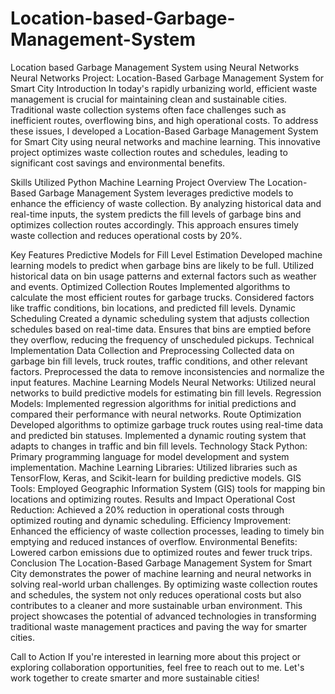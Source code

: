 # Location-based-Garbage-Management-System
Location based Garbage Management System using Neural Networks
Neural Networks Project: Location-Based Garbage Management System for Smart City
Introduction
In today's rapidly urbanizing world, efficient waste management is crucial for maintaining clean and sustainable cities. Traditional waste collection systems often face challenges such as inefficient routes, overflowing bins, and high operational costs. To address these issues, I developed a Location-Based Garbage Management System for Smart City using neural networks and machine learning. This innovative project optimizes waste collection routes and schedules, leading to significant cost savings and environmental benefits.

Skills Utilized
Python
Machine Learning
Project Overview
The Location-Based Garbage Management System leverages predictive models to enhance the efficiency of waste collection. By analyzing historical data and real-time inputs, the system predicts the fill levels of garbage bins and optimizes collection routes accordingly. This approach ensures timely waste collection and reduces operational costs by 20%.

Key Features
Predictive Models for Fill Level Estimation
Developed machine learning models to predict when garbage bins are likely to be full.
Utilized historical data on bin usage patterns and external factors such as weather and events.
Optimized Collection Routes
Implemented algorithms to calculate the most efficient routes for garbage trucks.
Considered factors like traffic conditions, bin locations, and predicted fill levels.
Dynamic Scheduling
Created a dynamic scheduling system that adjusts collection schedules based on real-time data.
Ensures that bins are emptied before they overflow, reducing the frequency of unscheduled pickups.
Technical Implementation
Data Collection and Preprocessing
Collected data on garbage bin fill levels, truck routes, traffic conditions, and other relevant factors.
Preprocessed the data to remove inconsistencies and normalize the input features.
Machine Learning Models
Neural Networks: Utilized neural networks to build predictive models for estimating bin fill levels.
Regression Models: Implemented regression algorithms for initial predictions and compared their performance with neural networks.
Route Optimization
Developed algorithms to optimize garbage truck routes using real-time data and predicted bin statuses.
Implemented a dynamic routing system that adapts to changes in traffic and bin fill levels.
Technology Stack
Python: Primary programming language for model development and system implementation.
Machine Learning Libraries: Utilized libraries such as TensorFlow, Keras, and Scikit-learn for building predictive models.
GIS Tools: Employed Geographic Information System (GIS) tools for mapping bin locations and optimizing routes.
Results and Impact
Operational Cost Reduction: Achieved a 20% reduction in operational costs through optimized routing and dynamic scheduling.
Efficiency Improvement: Enhanced the efficiency of waste collection processes, leading to timely bin emptying and reduced instances of overflow.
Environmental Benefits: Lowered carbon emissions due to optimized routes and fewer truck trips.
Conclusion
The Location-Based Garbage Management System for Smart City demonstrates the power of machine learning and neural networks in solving real-world urban challenges. By optimizing waste collection routes and schedules, the system not only reduces operational costs but also contributes to a cleaner and more sustainable urban environment. This project showcases the potential of advanced technologies in transforming traditional waste management practices and paving the way for smarter cities.

Call to Action
If you're interested in learning more about this project or exploring collaboration opportunities, feel free to reach out to me. Let's work together to create smarter and more sustainable cities!

